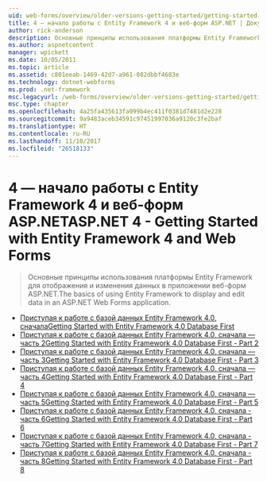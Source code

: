 ```yaml
---
uid: web-forms/overview/older-versions-getting-started/getting-started-with-ef/index
title: 4 — начало работы с Entity Framework 4 и веб-форм ASP.NET | Документы Microsoft
author: rick-anderson
description: Основные принципы использования платформы Entity Framework для отображения и изменения данных в приложении веб-форм ASP.NET.
ms.author: aspnetcontent
manager: wpickett
ms.date: 10/05/2011
ms.topic: article
ms.assetid: c801eeab-1469-42d7-a961-082dbbf4683e
ms.technology: dotnet-webforms
ms.prod: .net-framework
msc.legacyurl: /web-forms/overview/older-versions-getting-started/getting-started-with-ef
msc.type: chapter
ms.openlocfilehash: 4a25fa435613fa099b4ec411f0381d7481d2e228
ms.sourcegitcommit: 9a9483aceb34591c97451997036a9120c3fe2baf
ms.translationtype: HT
ms.contentlocale: ru-RU
ms.lasthandoff: 11/10/2017
ms.locfileid: "26518133"
---
```

<a name="aspnet-4---getting-started-with-entity-framework-4-and-web-forms"></a><span data-ttu-id="5da97-103">4 — начало работы с Entity Framework 4 и веб-форм ASP.NET</span><span class="sxs-lookup"><span data-stu-id="5da97-103">ASP.NET 4 - Getting Started with Entity Framework 4 and Web Forms</span></span>
====================
> <span data-ttu-id="5da97-104">Основные принципы использования платформы Entity Framework для отображения и изменения данных в приложении веб-форм ASP.NET.</span><span class="sxs-lookup"><span data-stu-id="5da97-104">The basics of using Entity Framework to display and edit data in an ASP.NET Web Forms application.</span></span>


- [<span data-ttu-id="5da97-105">Приступая к работе с базой данных Entity Framework 4.0, сначала</span><span class="sxs-lookup"><span data-stu-id="5da97-105">Getting Started with Entity Framework 4.0 Database First</span></span>](the-entity-framework-and-aspnet-getting-started-part-1.md)
- [<span data-ttu-id="5da97-106">Приступая к работе с базой данных Entity Framework 4.0, сначала — часть 2</span><span class="sxs-lookup"><span data-stu-id="5da97-106">Getting Started with Entity Framework 4.0 Database First - Part 2</span></span>](the-entity-framework-and-aspnet-getting-started-part-2.md)
- [<span data-ttu-id="5da97-107">Приступая к работе с базой данных Entity Framework 4.0, сначала — часть 3</span><span class="sxs-lookup"><span data-stu-id="5da97-107">Getting Started with Entity Framework 4.0 Database First - Part 3</span></span>](the-entity-framework-and-aspnet-getting-started-part-3.md)
- [<span data-ttu-id="5da97-108">Приступая к работе с базой данных Entity Framework 4.0, сначала — часть 4</span><span class="sxs-lookup"><span data-stu-id="5da97-108">Getting Started with Entity Framework 4.0 Database First - Part 4</span></span>](the-entity-framework-and-aspnet-getting-started-part-4.md)
- [<span data-ttu-id="5da97-109">Приступая к работе с базой данных Entity Framework 4.0, сначала — часть 5</span><span class="sxs-lookup"><span data-stu-id="5da97-109">Getting Started with Entity Framework 4.0 Database First - Part 5</span></span>](the-entity-framework-and-aspnet-getting-started-part-5.md)
- [<span data-ttu-id="5da97-110">Приступая к работе с базой данных Entity Framework 4.0, сначала - часть 6</span><span class="sxs-lookup"><span data-stu-id="5da97-110">Getting Started with Entity Framework 4.0 Database First - Part 6</span></span>](the-entity-framework-and-aspnet-getting-started-part-6.md)
- [<span data-ttu-id="5da97-111">Приступая к работе с базой данных Entity Framework 4.0, сначала - часть 7</span><span class="sxs-lookup"><span data-stu-id="5da97-111">Getting Started with Entity Framework 4.0 Database First - Part 7</span></span>](the-entity-framework-and-aspnet-getting-started-part-7.md)
- [<span data-ttu-id="5da97-112">Приступая к работе с базой данных Entity Framework 4.0, сначала - часть 8</span><span class="sxs-lookup"><span data-stu-id="5da97-112">Getting Started with Entity Framework 4.0 Database First - Part 8</span></span>](the-entity-framework-and-aspnet-getting-started-part-8.md)
